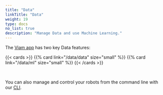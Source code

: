 ```yaml
---
title: "Data"
linkTitle: "Data"
weight: 19
type: docs
no_list: true
description: "Manage Data and use Machine Learning."
---
```


The [Viam app](https://app.viam.com/) has two key Data features:

{{< cards >}}
  {{% card link="/data/data" size="small" %}}
  {{% card link="/data/ml" size="small" %}}
{{< /cards >}}

<br>

You can also manage and control your robots from the command line with our [CLI](../organization/cli).
